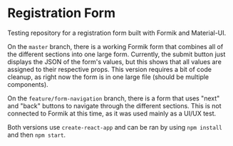 # Registration Form

Testing repository for a registration form built with Formik and Material-UI.

On the `master` branch, there is a working Formik form that combines all of the different sections into one large form. Currently, the submit button just displays the JSON of the form's values, but this shows that all values are assigned to their respective props. This version requires a bit of code cleanup, as right now the form is in one large file (should be multiple components).

On the `feature/form-navigation` branch, there is a form that uses "next" and "back" buttons to navigate through the different sections. This is not connected to Formik at this time, as it was used mainly as a UI/UX test.

Both versions use `create-react-app` and can be ran by using `npm install` and then `npm start`.
